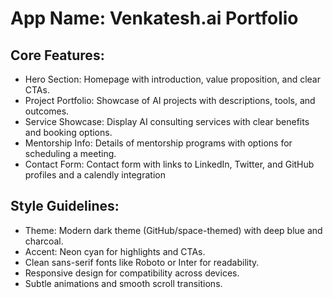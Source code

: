 # **App Name**: Venkatesh.ai Portfolio

## Core Features:

- Hero Section: Homepage with introduction, value proposition, and clear CTAs.
- Project Portfolio: Showcase of AI projects with descriptions, tools, and outcomes.
- Service Showcase: Display AI consulting services with clear benefits and booking options.
- Mentorship Info: Details of mentorship programs with options for scheduling a meeting.
- Contact Form: Contact form with links to LinkedIn, Twitter, and GitHub profiles and a calendly integration

## Style Guidelines:

- Theme: Modern dark theme (GitHub/space-themed) with deep blue and charcoal.
- Accent: Neon cyan for highlights and CTAs.
- Clean sans-serif fonts like Roboto or Inter for readability.
- Responsive design for compatibility across devices.
- Subtle animations and smooth scroll transitions.